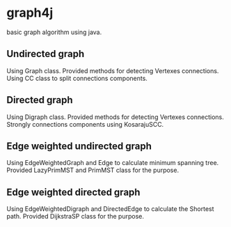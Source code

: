 # graph4j
basic graph algorithm using java.
## Undirected graph
Using Graph class.
Provided methods for detecting Vertexes connections.
Using CC class to split connections components. 

## Directed graph
Using Digraph class.
Provided methods for detecting Vertexes connections.
Strongly connections components using KosarajuSCC.

## Edge weighted undirected graph
Using EdgeWeightedGraph and Edge to calculate minimum spanning tree.
Provided LazyPrimMST and PrimMST class for the purpose.

## Edge weighted directed graph 
Using EdgeWeightedDigraph and DirectedEdge to calculate the Shortest path.
Provided DijkstraSP class for the purpose.
